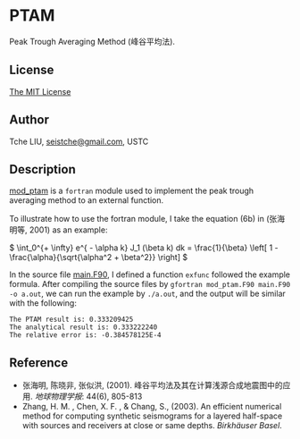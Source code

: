 # PTAM

Peak Trough Averaging Method (峰谷平均法).

## License

[The MIT License](http://tchel.mit-license.org/)

## Author

Tche LIU, seistche@gmail.com, USTC

## Description

[mod_ptam](mod_ptam.F90) is a `fortran` module used to implement the peak trough averaging method to an external function.

To illustrate how to use the fortran module, I take the equation (6b) in (张海明等, 2001) as an example:

$ \int_0^{+ \infty} e^{ - \alpha k} J_1 (\beta k) dk = \frac{1}{\beta} \left[ 1 - \frac{\alpha}{\sqrt{\alpha^2 + \beta^2}} \right] $

In the source file [main.F90](main.F90), I defined a function `exfunc` followed the example formula. After compiling the source files by `gfortran mod_ptam.F90 main.F90 -o a.out`, we can run the example by `./a.out`, and the output will be similar with the following:

```shell
The PTAM result is: 0.333209425
The analytical result is: 0.333222240
The relative error is: -0.384578125E-4
```

## Reference

- 张海明, 陈晓非, 张似洪, (2001). 峰谷平均法及其在计算浅源合成地震图中的应用. _地球物理学报_: 44(6), 805-813
- Zhang, H. M. ,  Chen, X. F. , &  Chang, S., (2003). An efficient  numerical method for computing synthetic seismograms for a layered  half-space with sources and receivers at close or same depths. _Birkhäuser Basel_.